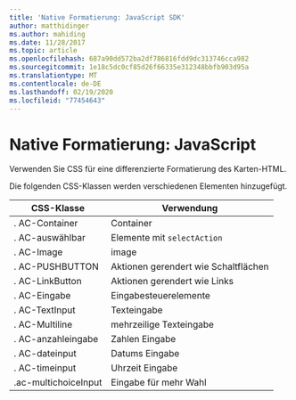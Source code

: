```yaml
---
title: 'Native Formatierung: JavaScript SDK'
author: matthidinger
ms.author: mahiding
ms.date: 11/28/2017
ms.topic: article
ms.openlocfilehash: 687a90dd572ba2df786816fdd9dc313746cca982
ms.sourcegitcommit: 1e18c5dc0cf85d26f66335e312348bbfb903d95a
ms.translationtype: MT
ms.contentlocale: de-DE
ms.lasthandoff: 02/19/2020
ms.locfileid: "77454643"
---
```

# <a name="native-styling---javascript"></a>Native Formatierung: JavaScript

Verwenden Sie CSS für eine differenzierte Formatierung des Karten-HTML.

Die folgenden CSS-Klassen werden verschiedenen Elementen hinzugefügt.

| CSS-Klasse | Verwendung |
|---|---|
| . AC-Container | Container |
| . AC-auswählbar  | Elemente mit `selectAction` |
| . AC-Image | image |
| . AC-PUSHBUTTON | Aktionen gerendert wie Schaltflächen |
| . AC-LinkButton  | Aktionen gerendert wie Links |
| . AC-Eingabe | Eingabesteuerelemente|
| . AC-TextInput| Texteingabe |
| . AC-Multiline | mehrzeilige Texteingabe |
| . AC-anzahleingabe | Zahlen Eingabe|
| . AC-dateinput | Datums Eingabe|
| . AC-timeinput | Uhrzeit Eingabe |
| .ac-multichoiceInput | Eingabe für mehr Wahl|